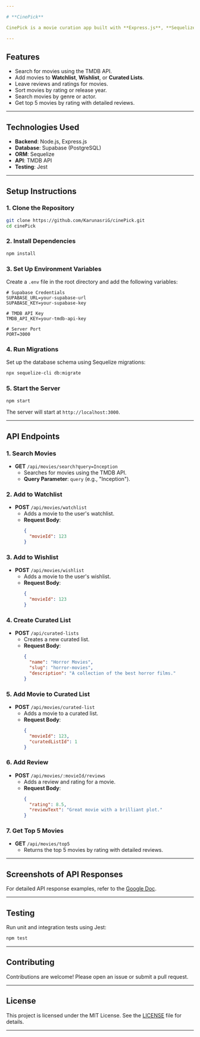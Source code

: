 ```yaml
---

# **CinePick**

CinePick is a movie curation app built with **Express.js**, **Sequelize**, and **Supabase**. It allows users to search for movies, add them to watchlists or wishlists, create curated lists, and leave reviews. The app uses the **TMDB API** for movie data and **Supabase** for data storage.

---
```


## **Features**
- Search for movies using the TMDB API.
- Add movies to **Watchlist**, **Wishlist**, or **Curated Lists**.
- Leave reviews and ratings for movies.
- Sort movies by rating or release year.
- Search movies by genre or actor.
- Get top 5 movies by rating with detailed reviews.

---

## **Technologies Used**
- **Backend**: Node.js, Express.js
- **Database**: Supabase (PostgreSQL)
- **ORM**: Sequelize
- **API**: TMDB API
- **Testing**: Jest

---

## **Setup Instructions**

### **1. Clone the Repository**
```bash
git clone https://github.com/KarunasriG/cinePick.git
cd cinePick
```

### **2. Install Dependencies**
```bash
npm install
```

### **3. Set Up Environment Variables**
Create a `.env` file in the root directory and add the following variables:
```env
# Supabase Credentials
SUPABASE_URL=your-supabase-url
SUPABASE_KEY=your-supabase-key

# TMDB API Key
TMDB_API_KEY=your-tmdb-api-key

# Server Port
PORT=3000
```

### **4. Run Migrations**
Set up the database schema using Sequelize migrations:
```bash
npx sequelize-cli db:migrate
```

### **5. Start the Server**
```bash
npm start
```

The server will start at `http://localhost:3000`.

---

## **API Endpoints**

### **1. Search Movies**
- **GET** `/api/movies/search?query=Inception`
  - Searches for movies using the TMDB API.
  - **Query Parameter**: `query` (e.g., "Inception").

### **2. Add to Watchlist**
- **POST** `/api/movies/watchlist`
  - Adds a movie to the user's watchlist.
  - **Request Body**:
    ```json
    {
      "movieId": 123
    }
    ```

### **3. Add to Wishlist**
- **POST** `/api/movies/wishlist`
  - Adds a movie to the user's wishlist.
  - **Request Body**:
    ```json
    {
      "movieId": 123
    }
    ```

### **4. Create Curated List**
- **POST** `/api/curated-lists`
  - Creates a new curated list.
  - **Request Body**:
    ```json
    {
      "name": "Horror Movies",
      "slug": "horror-movies",
      "description": "A collection of the best horror films."
    }
    ```

### **5. Add Movie to Curated List**
- **POST** `/api/movies/curated-list`
  - Adds a movie to a curated list.
  - **Request Body**:
    ```json
    {
      "movieId": 123,
      "curatedListId": 1
    }
    ```

### **6. Add Review**
- **POST** `/api/movies/:movieId/reviews`
  - Adds a review and rating for a movie.
  - **Request Body**:
    ```json
    {
      "rating": 8.5,
      "reviewText": "Great movie with a brilliant plot."
    }
    ```

### **7. Get Top 5 Movies**
- **GET** `/api/movies/top5`
  - Returns the top 5 movies by rating with detailed reviews.

---

## **Screenshots of API Responses**

For detailed API response examples, refer to the [Google Doc](https://docs.google.com/document/d/1FEJVkIXC3JT9cyTK1zFdRBoOw2HwnoJrdkzdlYzk9eU/edit?usp=sharing).

---

## **Testing**
Run unit and integration tests using Jest:
```bash
npm test
```

---

## **Contributing**
Contributions are welcome! Please open an issue or submit a pull request.

---

## **License**
This project is licensed under the MIT License. See the [LICENSE](LICENSE) file for details.

---
